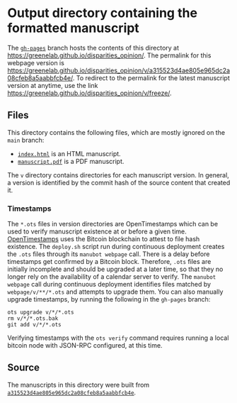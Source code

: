 # Output directory containing the formatted manuscript

The [`gh-pages`](https://github.com/greenelab/disparities_opinion/tree/gh-pages) branch hosts the contents of this directory at <https://greenelab.github.io/disparities_opinion/>.
The permalink for this webpage version is <https://greenelab.github.io/disparities_opinion/v/a315523d4ae805e965dc2a08cfeb8a5aabbfcb4e/>.
To redirect to the permalink for the latest manuscript version at anytime, use the link <https://greenelab.github.io/disparities_opinion/v/freeze/>.

## Files

This directory contains the following files, which are mostly ignored on the `main` branch:

+ [`index.html`](index.html) is an HTML manuscript.
+ [`manuscript.pdf`](manuscript.pdf) is a PDF manuscript.

The `v` directory contains directories for each manuscript version.
In general, a version is identified by the commit hash of the source content that created it.

### Timestamps

The `*.ots` files in version directories are OpenTimestamps which can be used to verify manuscript existence at or before a given time.
[OpenTimestamps](https://opentimestamps.org/) uses the Bitcoin blockchain to attest to file hash existence.
The `deploy.sh` script run during continuous deployment creates the `.ots` files through its `manubot webpage` call.
There is a delay before timestamps get confirmed by a Bitcoin block.
Therefore, `.ots` files are initially incomplete and should be upgraded at a later time, so that they no longer rely on the availability of a calendar server to verify.
The `manubot webpage` call during continuous deployment identifies files matched by `webpage/v/**/*.ots` and attempts to upgrade them.
You can also manually upgrade timestamps, by running the following in the `gh-pages` branch:

```shell
ots upgrade v/*/*.ots
rm v/*/*.ots.bak
git add v/*/*.ots
```

Verifying timestamps with the `ots verify` command requires running a local bitcoin node with JSON-RPC configured, at this time.

## Source

The manuscripts in this directory were built from
[`a315523d4ae805e965dc2a08cfeb8a5aabbfcb4e`](https://github.com/greenelab/disparities_opinion/commit/a315523d4ae805e965dc2a08cfeb8a5aabbfcb4e).
